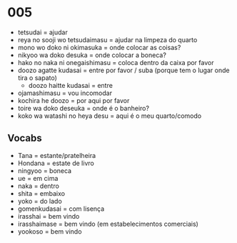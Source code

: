 # 005

- tetsudai = ajudar
- reya no sooji wo tetsudaimasu = ajudar na limpeza do quarto
- mono wo doko ni okimasuka = onde colocar as coisas?
- nikyoo wa doko desuka = onde colocar a boneca?
- hako no naka ni onegaishimasu = coloca dentro da caixa por favor
- doozo agatte kudasai = entre por favor / suba (porque tem o lugar onde tira o sapato)
  - doozo haitte kudasai = entre
- ojamashimasu = vou incomodar
- kochira he doozo = por aqui por favor
- toire wa doko deseuka = onde é o banheiro?
- koko wa watashi no heya desu = aqui é o meu quarto/comodo

## Vocabs

- Tana = estante/pratelheira
- Hondana = estate de livro
- ningyoo = boneca
- ue = em cima
- naka = dentro
- shita = embaixo
- yoko = do lado
- gomenkudasai = com lisença
- irasshai = bem vindo
- irasshaimase = bem vindo (em estabelecimentos comerciais)
- yookoso = bem vindo
